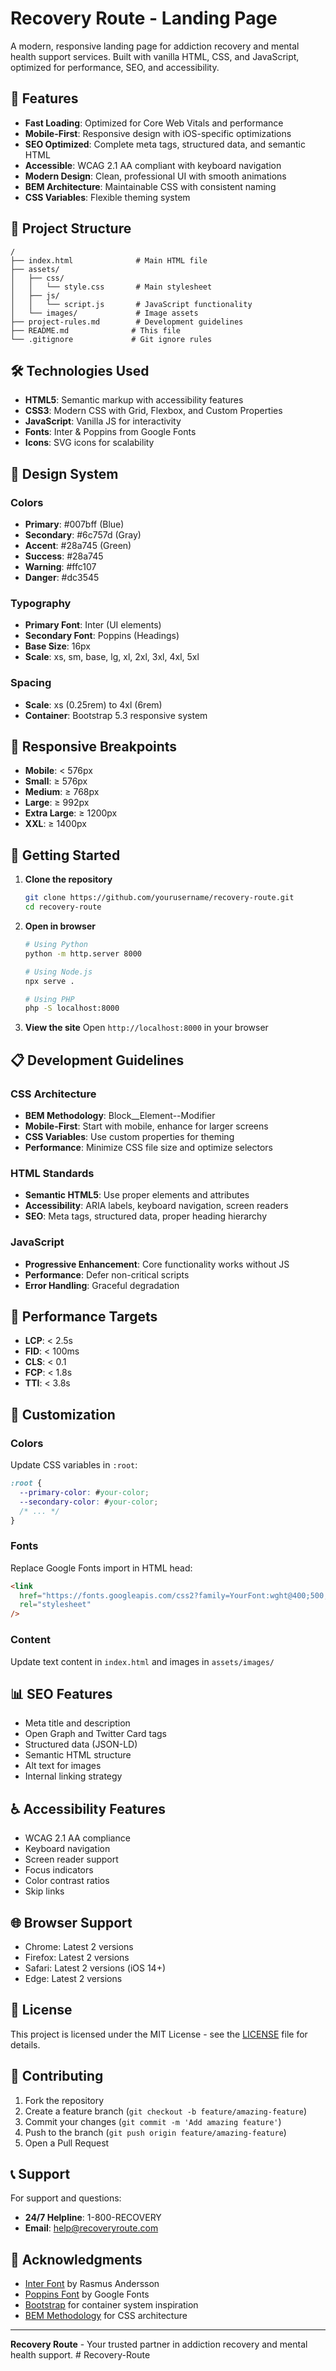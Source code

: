 # Recovery Route - Landing Page

A modern, responsive landing page for addiction recovery and mental health support services. Built with vanilla HTML, CSS, and JavaScript, optimized for performance, SEO, and accessibility.

## 🚀 Features

- **Fast Loading**: Optimized for Core Web Vitals and performance
- **Mobile-First**: Responsive design with iOS-specific optimizations
- **SEO Optimized**: Complete meta tags, structured data, and semantic HTML
- **Accessible**: WCAG 2.1 AA compliant with keyboard navigation
- **Modern Design**: Clean, professional UI with smooth animations
- **BEM Architecture**: Maintainable CSS with consistent naming
- **CSS Variables**: Flexible theming system

## 📁 Project Structure

```
/
├── index.html              # Main HTML file
├── assets/
│   ├── css/
│   │   └── style.css       # Main stylesheet
│   ├── js/
│   │   └── script.js       # JavaScript functionality
│   └── images/             # Image assets
├── project-rules.md        # Development guidelines
├── README.md              # This file
└── .gitignore             # Git ignore rules
```

## 🛠️ Technologies Used

- **HTML5**: Semantic markup with accessibility features
- **CSS3**: Modern CSS with Grid, Flexbox, and Custom Properties
- **JavaScript**: Vanilla JS for interactivity
- **Fonts**: Inter & Poppins from Google Fonts
- **Icons**: SVG icons for scalability

## 🎨 Design System

### Colors

- **Primary**: #007bff (Blue)
- **Secondary**: #6c757d (Gray)
- **Accent**: #28a745 (Green)
- **Success**: #28a745
- **Warning**: #ffc107
- **Danger**: #dc3545

### Typography

- **Primary Font**: Inter (UI elements)
- **Secondary Font**: Poppins (Headings)
- **Base Size**: 16px
- **Scale**: xs, sm, base, lg, xl, 2xl, 3xl, 4xl, 5xl

### Spacing

- **Scale**: xs (0.25rem) to 4xl (6rem)
- **Container**: Bootstrap 5.3 responsive system

## 📱 Responsive Breakpoints

- **Mobile**: < 576px
- **Small**: ≥ 576px
- **Medium**: ≥ 768px
- **Large**: ≥ 992px
- **Extra Large**: ≥ 1200px
- **XXL**: ≥ 1400px

## 🚀 Getting Started

1. **Clone the repository**

   ```bash
   git clone https://github.com/yourusername/recovery-route.git
   cd recovery-route
   ```

2. **Open in browser**

   ```bash
   # Using Python
   python -m http.server 8000

   # Using Node.js
   npx serve .

   # Using PHP
   php -S localhost:8000
   ```

3. **View the site**
   Open `http://localhost:8000` in your browser

## 📋 Development Guidelines

### CSS Architecture

- **BEM Methodology**: Block\_\_Element--Modifier
- **Mobile-First**: Start with mobile, enhance for larger screens
- **CSS Variables**: Use custom properties for theming
- **Performance**: Minimize CSS file size and optimize selectors

### HTML Standards

- **Semantic HTML5**: Use proper elements and attributes
- **Accessibility**: ARIA labels, keyboard navigation, screen readers
- **SEO**: Meta tags, structured data, proper heading hierarchy

### JavaScript

- **Progressive Enhancement**: Core functionality works without JS
- **Performance**: Defer non-critical scripts
- **Error Handling**: Graceful degradation

## 🎯 Performance Targets

- **LCP**: < 2.5s
- **FID**: < 100ms
- **CLS**: < 0.1
- **FCP**: < 1.8s
- **TTI**: < 3.8s

## 🔧 Customization

### Colors

Update CSS variables in `:root`:

```css
:root {
  --primary-color: #your-color;
  --secondary-color: #your-color;
  /* ... */
}
```

### Fonts

Replace Google Fonts import in HTML head:

```html
<link
  href="https://fonts.googleapis.com/css2?family=YourFont:wght@400;500;600;700&display=swap"
  rel="stylesheet"
/>
```

### Content

Update text content in `index.html` and images in `assets/images/`

## 📊 SEO Features

- Meta title and description
- Open Graph and Twitter Card tags
- Structured data (JSON-LD)
- Semantic HTML structure
- Alt text for images
- Internal linking strategy

## ♿ Accessibility Features

- WCAG 2.1 AA compliance
- Keyboard navigation
- Screen reader support
- Focus indicators
- Color contrast ratios
- Skip links

## 🌐 Browser Support

- Chrome: Latest 2 versions
- Firefox: Latest 2 versions
- Safari: Latest 2 versions (iOS 14+)
- Edge: Latest 2 versions

## 📝 License

This project is licensed under the MIT License - see the [LICENSE](LICENSE) file for details.

## 🤝 Contributing

1. Fork the repository
2. Create a feature branch (`git checkout -b feature/amazing-feature`)
3. Commit your changes (`git commit -m 'Add amazing feature'`)
4. Push to the branch (`git push origin feature/amazing-feature`)
5. Open a Pull Request

## 📞 Support

For support and questions:

- **24/7 Helpline**: 1-800-RECOVERY
- **Email**: help@recoveryroute.com

## 🙏 Acknowledgments

- [Inter Font](https://rsms.me/inter/) by Rasmus Andersson
- [Poppins Font](https://fonts.google.com/specimen/Poppins) by Google Fonts
- [Bootstrap](https://getbootstrap.com/) for container system inspiration
- [BEM Methodology](http://getbem.com/) for CSS architecture

---

**Recovery Route** - Your trusted partner in addiction recovery and mental health support.
#   R e c o v e r y - R o u t e  
 